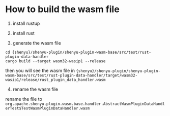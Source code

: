 # How to build the wasm file

1. install rustup

2. install rust

3. generate the wasm file

```shell
cd {shenyu}/shenyu-plugin/shenyu-plugin-wasm-base/src/test/rust-plugin-data-handler
cargo build --target wasm32-wasip1 --release
```

then you will see the wasm file
in `{shenyu}/shenyu-plugin/shenyu-plugin-wasm-base/src/test/rust-plugin-data-handler/target/wasm32-wasip1/release/rust_plugin_data_handler.wasm`

4. rename the wasm file

rename the file to `org.apache.shenyu.plugin.wasm.base.handler.AbstractWasmPluginDataHandlerTest$TestWasmPluginDataHandler.wasm`